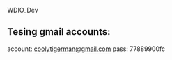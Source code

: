 WDIO_Dev

Tesing gmail accounts:
---------------------------
account: coolytigerman@gmail.com
pass: 77889900fc